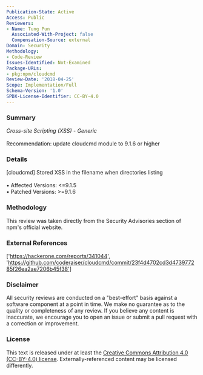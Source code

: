 ```yaml
---
Publication-State: Active
Access: Public
Reviewers:
- Name: Tung Pun
  Associated-With-Project: false
  Compensation-Source: external
Domain: Security
Methodology:
- Code-Review
Issues-Identified: Not-Examined
Package-URLs:
- pkg:npm/cloudcmd
Review-Date: '2018-04-25'
Scope: Implementation/Full
Schema-Version: '1.0'
SPDX-License-Identifier: CC-BY-4.0
---
```

### Summary
*Cross-site Scripting (XSS) - Generic*<br><br>Recommendation: update cloudcmd module to 9.1.6 or higher
### Details
[cloudcmd] Stored XSS in the filename when directories listing
<br><br>• Affected Versions: <=9.1.5
<br>• Patched Versions: >=9.1.6
### Methodology
This review was taken directly from the Security Advisories section of npm's official website.
### External References
['https://hackerone.com/reports/341044', 'https://github.com/coderaiser/cloudcmd/commit/23f4d4702cd3d473977285f26ea2ae7206b45f38']
### Disclaimer
All security reviews are conducted on a "best-effort" basis against a software component at a point in time. We make no guarantee as to the quality or completeness of any review. If you believe any content is inaccurate, we encourage you to open an issue or submit a pull request with a correction or improvement.
### License
This text is released under at least the [Creative Commons Attribution 4.0 (CC-BY-4.0) license](https://creativecommons.org/licenses/by/4.0/legalcode.txt). Externally-referenced content may be licensed differently.
